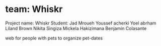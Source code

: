 # team: Whiskr
Project name: Whiskr
Student:
Jad Mroueh
Youssef acherki 
Yoel abrham
Liland Brown
Nikita Singiza 
Mickela Hakizimana
Benjamin Colasante

web for people with pets to organize pet-dates
